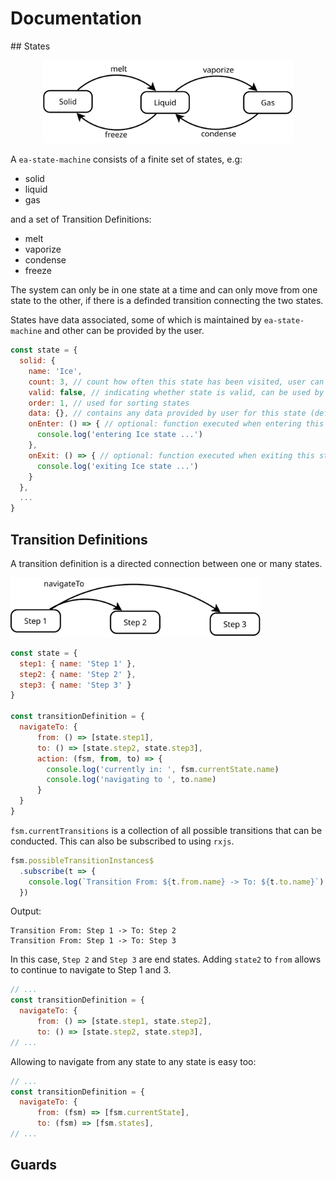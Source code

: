 # Documentation

<a name="states"/>
## States

<p align="center">
  <img src="./statemachine-matter-simple.svg" width="400px">
</p>

A `ea-state-machine` consists of a finite set of states, e.g:

- solid
- liquid
- gas

and a set of Transition Definitions:

- melt
- vaporize
- condense
- freeze

The system can only be in one state at a time and can only move from one state to the other, if there is a definded transition connecting the two states.

States have data associated, some of which is maintained by `ea-state-machine` and other can be provided by the user.

```js
const state = {
  solid: {
    name: 'Ice',
    count: 3, // count how often this state has been visited, user can provide initial value (default: 0)
    valid: false, // indicating whether state is valid, can be used by guards (default: false)
    order: 1, // used for sorting states
    data: {}, // contains any data provided by user for this state (default: {})
    onEnter: () => { // optional: function executed when entering this state
      console.log('entering Ice state ...')
    },
    onExit: () => { // optional: function executed when exiting this state
      console.log('exiting Ice state ...')
    }
  },
  ...
}

```

## Transition Definitions

A transition definition is a directed connection between one or many states.
<p align="left">
  <img src="./tansition-1.svg" width="400px">
</p>

```js
const state = {
  step1: { name: 'Step 1' },
  step2: { name: 'Step 2' },
  step3: { name: 'Step 3' }
}

const transitionDefinition = {
  navigateTo: {
      from: () => [state.step1],
      to: () => [state.step2, state.step3],
      action: (fsm, from, to) => {
        console.log('currently in: ', fsm.currentState.name)
        console.log('navigating to ', to.name)
      }
  }
}
```
`fsm.currentTransitions` is a collection of all possible transitions that can be conducted. This can also be subscribed to using `rxjs`.

```js
fsm.possibleTransitionInstances$
  .subscribe(t => {
    console.log(`Transition From: ${t.from.name} -> To: ${t.to.name}`)
  })
```
Output:
```shell
Transition From: Step 1 -> To: Step 2
Transition From: Step 1 -> To: Step 3
```
In this case, `Step 2` and `Step 3` are end states. Adding `state2` to `from` allows to continue to navigate to Step 1 and 3.

```js
// ...
const transitionDefinition = {
  navigateTo: {
      from: () => [state.step1, state.step2],
      to: () => [state.step2, state.step3],
// ...
```
Allowing to navigate from any state to any state is easy too:
```js
// ...
const transitionDefinition = {
  navigateTo: {
      from: (fsm) => [fsm.currentState],
      to: (fsm) => [fsm.states],
// ...
```
## Guards
